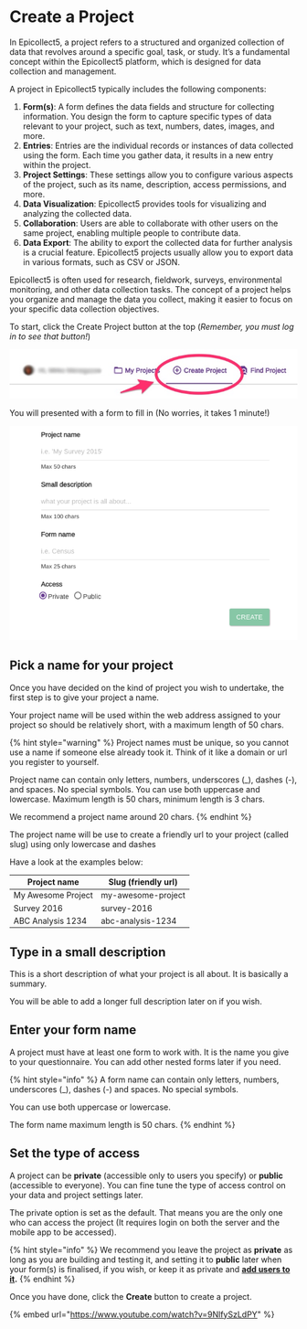 # Create a Project

In Epicollect5, a project refers to a structured and organized collection of data that revolves around a specific goal, task, or study. It’s a fundamental concept within the Epicollect5 platform, which is designed for data collection and management.

A project in Epicollect5 typically includes the following components:

1. **Form(s)**: A form defines the data fields and structure for collecting information. You design the form to capture specific types of data relevant to your project, such as text, numbers, dates, images, and more.
2. **Entries**: Entries are the individual records or instances of data collected using the form. Each time you gather data, it results in a new entry within the project.
3. **Project Settings**: These settings allow you to configure various aspects of the project, such as its name, description, access permissions, and more.
4. **Data Visualization**: Epicollect5 provides tools for visualizing and analyzing the collected data.
5. **Collaboration**: Users are able to collaborate with other users on the same project, enabling multiple people to contribute data.
6. **Data Export**: The ability to export the collected data for further analysis is a crucial feature. Epicollect5 projects usually allow you to export data in various formats, such as CSV or JSON.

Epicollect5 is often used for research, fieldwork, surveys, environmental monitoring, and other data collection tasks. The concept of a project helps you organize and manage the data you collect, making it easier to focus on your specific data collection objectives.

To start, click the Create Project button at the top (_Remember, you must log in to see that button!_)

![](../.gitbook/assets/create-project-navbar-button.jpg)

You will presented with a form to fill in (No worries, it takes 1 minute!)

![](../.gitbook/assets/create-project-form.png)

## Pick a name for your project

Once you have decided on the kind of project you wish to undertake, the first step is to give your project a name.

Your project name will be used within the web address assigned to your project so should be relatively short, with a maximum length of 50 chars.

{% hint style="warning" %}
Project names must be unique, so you cannot use a name if someone else already took it. Think of it like a domain or url you register to yourself.&#x20;

Project name can contain only letters, numbers, underscores (\_), dashes (-), and spaces. No special symbols. You can use both uppercase and lowercase. Maximum length is 50 chars, minimum length is 3 chars.&#x20;

We recommend a project name around 20 chars.
{% endhint %}

The project name will be use to create a friendly url to your project (called slug) using only lowercase and dashes

Have a look at the examples below:

| Project name       | Slug (friendly url) |
| ------------------ | ------------------- |
| My Awesome Project | my-awesome-project  |
| Survey 2016        | survey-2016         |
| ABC Analysis 1234  | abc-analysis-1234   |

## Type in a small description

This is a short description of what your project is all about. It is basically a summary.&#x20;

You will be able to add a longer full description later on if you wish.

## Enter your form name

A project must have at least one form to work with. It is the name you give to your questionnaire. You can add other nested forms later if you need.

{% hint style="info" %}
A form name can contain only letters, numbers, underscores (\_), dashes (-) and spaces. No special symbols.&#x20;

You can use both uppercase or lowercase.&#x20;

The form name maximum length is 50 chars.
{% endhint %}

## Set the type of access

A project can be **private** (accessible only to users you specify) or **public** (accessible to everyone). You can fine tune the type of access control on your data and project settings later.

The private option is set as the default. That means you are the only one who can access the project (It requires login on both the server and the mobile app to be accessed).

{% hint style="info" %}
We recommend you leave the project as **private** as long as you are building and testing it, and setting it to **public** later when your form(s) is finalised, if you wish, or keep it as private and [**add users to it**](manage-users.md)**.**
{% endhint %}

Once you have done, click the **Create** button to create a project.

{% embed url="https://www.youtube.com/watch?v=9NlfySzLdPY" %}

